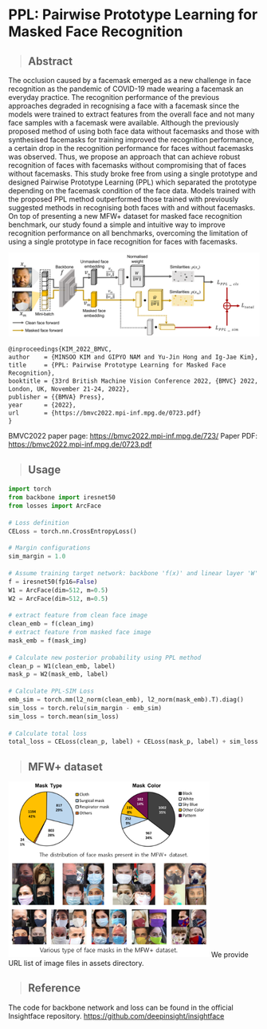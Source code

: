 # PPL: Pairwise Prototype Learning for Masked Face Recognition

>## Abstract
The occlusion caused by a facemask emerged as a new challenge in face recognition as the pandemic of COVID-19 made wearing a facemask an everyday practice. The recognition performance of the previous approaches degraded in recognising a face with a facemask since the models were trained to extract features from the overall face and not many face samples with a facemask were available. Although the previously proposed method of using both face data without facemasks and those with synthesised facemasks for training improved the recognition performance, a certain drop in the recognition performance for faces without facemasks was observed. Thus, we propose an approach that can achieve robust recognition of faces with facemasks without compromising that of faces without facemasks. This study broke free from using a single prototype and designed Pairwise Prototype Learning (PPL) which separated the prototype depending on the facemask condition of the face data. Models trained with the proposed PPL method outperformed those trained with previously suggested methods in recognising both faces with and without facemasks. On top of presenting a new MFW+ dataset for masked face recognition benchmark, our study found a simple and intuitive way to improve recognition performance on all benchmarks, overcoming the limitation of using a single prototype in face recognition for faces with facemasks. 

<img src="assets/main_figure.png"/>

```
@inproceedings{KIM_2022_BMVC,
author    = {MINSOO KIM and GIPYO NAM and Yu-Jin Hong and Ig-Jae Kim},
title     = {PPL: Pairwise Prototype Learning for Masked Face Recognition},
booktitle = {33rd British Machine Vision Conference 2022, {BMVC} 2022, London, UK, November 21-24, 2022},
publisher = {{BMVA} Press},
year      = {2022},
url       = {https://bmvc2022.mpi-inf.mpg.de/0723.pdf}
}
```
BMVC2022 paper page: https://bmvc2022.mpi-inf.mpg.de/723/
Paper PDF: https://bmvc2022.mpi-inf.mpg.de/0723.pdf

>## Usage

```python
import torch
from backbone import iresnet50
from losses import ArcFace

# Loss definition
CELoss = torch.nn.CrossEntropyLoss()

# Margin configurations
sim_margin = 1.0

# Assume training target network: backbone 'f(x)' and linear layer 'W'
f = iresnet50(fp16=False)
W1 = ArcFace(dim=512, m=0.5)
W2 = ArcFace(dim=512, m=0.5)

# extract feature from clean face image
clean_emb = f(clean_img)
# extract feature from masked face image
mask_emb = f(mask_img)

# Calculate new posterior probability using PPL method
clean_p = W1(clean_emb, label)
mask_p = W2(mask_emb, label)

# Calculate PPL-SIM Loss
emb_sim = torch.mm(l2_norm(clean_emb), l2_norm(mask_emb).T).diag()
sim_loss = torch.relu(sim_margin - emb_sim)
sim_loss = torch.mean(sim_loss)

# Calculate total loss
total_loss = CELoss(clean_p, label) + CELoss(mask_p, label) + sim_loss
```

>## MFW+ dataset
<img src="assets/mfw_sample.png" width="80%" height="80%"/>
We provide URL list of image files in assets directory.

>## Reference

The code for backbone network and loss can be found in the official Insightface repository. https://github.com/deepinsight/insightface
